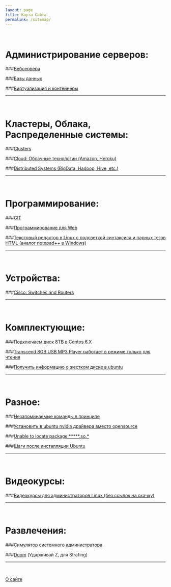 ```yaml
---
layout: page
title: Карта Сайта
permalink: /sitemap/
---
```



<br/>

# Администрирование серверов:

###[Вебсервера](/linux/webservers/apache/)

###[Базы данных](/linux/databases/)  

###[Виртуализация и контейнеры](/linux/virtual/)




______

<br/>

# Кластеры, Облака, Распределенные системы:

###[Clusters](/linux/clusters/)

###[Cloud: Облачные технологии (Amazon, Heroku)](/linux/cloud/)  

###[Distributed Systems (BigData, Hadoop, Hive, etc.)](/linux/distributed-systems/)  

______

<br/>

# Программирование:

###[GIT](/linux/dev/git/)

###[Программирование для Web](/linux/dev/)

###[Текстовый редактор в Linux с подсветкой синтаксиса и парных тегов HTML (аналог notepad++ в Windows)](/linux/editors/)

______

<br/>

# Устройства:

###[Cisco: Switches and Routers](/devices/cisco/routers/)

______

<br/>

# Комплектующие:

###[Подключаем диск 8TB в Centos 6.X](/devices/hdd/seagate/8tb/)

###[Transcend 8GB USB MP3 Player работает в режиме только для чтения](/devices/usb-flash/transcend/8gb/player/)

###[Получить информацию о жестком диске в ubuntu](/linux/ubuntu/get-info-about-hdd/)

______

<br/>

# Разное:

###[Незапоминаемые команды в принципе](/linux/commands/)


###[Установить в ubuntu nvidia драйвера вместо opensource](/ubuntu/drivers/nvidia/)


###[Unable to locate package *****.so.*](/ubuntu/Install-package-for-missing-libraries/)

###[Шаги после инсталляции Ubuntu](/linux/ubuntu/after-installation/)
______

<br/>

# Видеокурсы:

###[Видеокурсы для администраторов Linux (без ссылок на скачку)](/linux/video-kursy/)  

______

<br/>

# Развлечения:

###[Симулятор системного администратора](/website/games/sysadm.swf)  

###[Doom](/website/games/doom.swf) (Ударживай Z, для Strafing)  

______

<br/>

[О сайте](/about/)  
